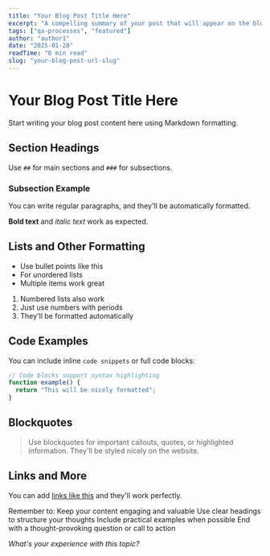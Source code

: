 ```yaml
---
title: "Your Blog Post Title Here"
excerpt: "A compelling summary of your post that will appear on the blog listing page and in search results. Keep it under 160 characters for best SEO."
tags: ["qa-processes", "featured"]
author: "author1"
date: "2025-01-28"
readTime: "8 min read"
slug: "your-blog-post-url-slug"
---
```


<!-- 
INSTRUCTIONS FOR USING THIS TEMPLATE:

1. Copy this entire file
2. Navigate to your folder structure: src/data/posts/[author-id]/[year]/[month]/
   - Find your author ID in src/config/authors.ts (author1, author2, etc.)
   - Use the year and month from your "date" field above
   - All month folders (01-12) are already created for 2025 and 2026
   - Example: src/data/posts/author1/2025/01/

3. Paste this file in your folder and rename it:
   - Start with "draft-" to keep it private: draft-your-post-title.md
   - Example: src/data/posts/author1/2025/01/draft-my-awesome-post.md

4. Update the frontmatter above:
   - Change the title, excerpt, tags, author, date, readTime, and slug
   - Make sure the year/month in your folder path matches your date field
   - Use your author ID (author1, author2) in the author field

5. Write your content below, then test locally with: npm run dev

6. When ready to publish, rename the file to remove "draft-"
   - draft-my-awesome-post.md → my-awesome-post.md

7. Push to GitHub and your post goes live automatically!

Delete this comment block when you start writing.
-->

# Your Blog Post Title Here

Start writing your blog post content here using Markdown formatting.

## Section Headings

Use `##` for main sections and `###` for subsections.

### Subsection Example

You can write regular paragraphs, and they'll be automatically formatted.

**Bold text** and *italic text* work as expected.

## Lists and Other Formatting

- Use bullet points like this
- For unordered lists
- Multiple items work great

1. Numbered lists also work
2. Just use numbers with periods
3. They'll be formatted automatically

## Code Examples

You can include inline `code snippets` or full code blocks:

```javascript
// Code blocks support syntax highlighting
function example() {
  return "This will be nicely formatted";
}
```

## Blockquotes

> Use blockquotes for important callouts, quotes, or highlighted information.
> They'll be styled nicely on the website.

## Links and More

You can add [links like this](https://example.com) and they'll work perfectly.

Remember to:
Keep your content engaging and valuable
Use clear headings to structure your thoughts
Include practical examples when possible
End with a thought-provoking question or call to action

*What's your experience with this topic?*